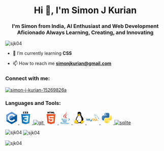 <h1 align="center">Hi 👋, I'm Simon J Kurian</h1>
<h3 align="center">I'm Simon from India, AI Enthusiast and Web Development Aficionado Always Learning, Creating, and Innovating</h3>

<p align="left"> <img src="https://komarev.com/ghpvc/?username=sjk04&label=Profile%20views&color=0e75b6&style=flat" alt="sjk04" /> </p>

- 🌱 I’m currently learning **CSS**

- 📫 How to reach me **simonjkurian@gmail.com**

<h3 align="left">Connect with me:</h3>
<p align="left">
<a href="https://linkedin.com/in/simon-j-kurian-15269826a" target="blank"><img align="center" src="https://raw.githubusercontent.com/rahuldkjain/github-profile-readme-generator/master/src/images/icons/Social/linked-in-alt.svg" alt="simon-j-kurian-15269826a" height="30" width="40" /></a>
</p>

<h3 align="left">Languages and Tools:</h3>
<p align="left"> <a href="https://www.cprogramming.com/" target="_blank" rel="noreferrer"> <img src="https://raw.githubusercontent.com/devicons/devicon/master/icons/c/c-original.svg" alt="c" width="40" height="40"/> </a> <a href="https://www.w3schools.com/css/" target="_blank" rel="noreferrer"> <img src="https://raw.githubusercontent.com/devicons/devicon/master/icons/css3/css3-original-wordmark.svg" alt="css3" width="40" height="40"/> </a> <a href="https://git-scm.com/" target="_blank" rel="noreferrer"> <img src="https://www.vectorlogo.zone/logos/git-scm/git-scm-icon.svg" alt="git" width="40" height="40"/> </a> <a href="https://www.w3.org/html/" target="_blank" rel="noreferrer"> <img src="https://raw.githubusercontent.com/devicons/devicon/master/icons/html5/html5-original-wordmark.svg" alt="html5" width="40" height="40"/> </a> <a href="https://www.java.com" target="_blank" rel="noreferrer"> <img src="https://raw.githubusercontent.com/devicons/devicon/master/icons/java/java-original.svg" alt="java" width="40" height="40"/> </a> <a href="https://www.linux.org/" target="_blank" rel="noreferrer"> <img src="https://raw.githubusercontent.com/devicons/devicon/master/icons/linux/linux-original.svg" alt="linux" width="40" height="40"/> </a> <a href="https://www.mysql.com/" target="_blank" rel="noreferrer"> <img src="https://raw.githubusercontent.com/devicons/devicon/master/icons/mysql/mysql-original-wordmark.svg" alt="mysql" width="40" height="40"/> </a> <a href="https://www.python.org" target="_blank" rel="noreferrer"> <img src="https://raw.githubusercontent.com/devicons/devicon/master/icons/python/python-original.svg" alt="python" width="40" height="40"/> </a> <a href="https://www.sqlite.org/" target="_blank" rel="noreferrer"> <img src="https://www.vectorlogo.zone/logos/sqlite/sqlite-icon.svg" alt="sqlite" width="40" height="40"/> </a> </p>

<p><img align="left" src="https://github-readme-stats.vercel.app/api/top-langs?username=sjk04&show_icons=true&locale=en&layout=compact" alt="sjk04" /></p>

<p>&nbsp;<img align="center" src="https://github-readme-stats.vercel.app/api?username=sjk04&show_icons=true&locale=en" alt="sjk04" /></p>

<p><img align="center" src="https://github-readme-streak-stats.herokuapp.com/?user=sjk04&" alt="sjk04" /></p>
